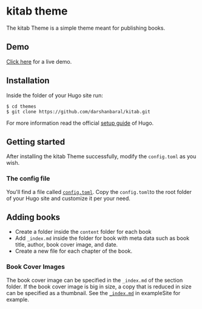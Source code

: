 # kitab theme

The kitab Theme is a simple theme meant for publishing books.

## Demo
[Click here](https://kitabdemo.netlify.app/) for a live demo.

## Installation

Inside the folder of your Hugo site run:

    $ cd themes
    $ git clone https://github.com/darshanbaral/kitab.git

For more information read the official [setup guide](//gohugo.io/overview/installing/) of Hugo.

## Getting started

After installing the kitab Theme successfully, modify the `config.toml` as you wish.

### The config file

You'll find a file called [`config.toml`](https://github.com/darshanbaral/kitab/blob/master/exampleSite/config.toml). Copy the `config.toml`to the root folder of your Hugo site and customize it per your need.

## Adding books

- Create a folder inside the `content` folder for each book
- Add `_index.md` inside the folder for book with meta data such as book title, author, book cover image, and date.
- Create a new file for each chapter of the book.

### Book Cover Images

The book cover image can be specified in the `_index.md` of the section folder. If the book cover image is big in size, a copy that is reduced in size can be specified as a thumbnail. See the [`_index.md`](https://github.com/darshanbaral/kitab/tree/master/exampleSite/content/emma) in exampleSite for example.
